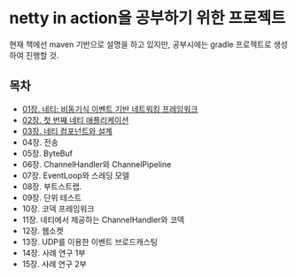 # netty in action을 공부하기 위한 프로젝트

현재 책에선 maven 기반으로 설명을 하고 있지만, 공부시에는 gradle 프로젝트로 생성하여 진행할 것.

## 목차 

- [01장. 네티: 비동기식 이벤트 기반 네트워킹 프레임워크](./chap01/chap01_summary.md)
- [02장. 첫 번째 네티 애플리케이션](./chap02/chap02_summary.md)
- [03장. 네티 컴포넌트와 설계](./chap03/chap03_summary.md)
- 04장. 전송
- 05장. ByteBuf
- 06장. ChannelHandler와 ChannelPipeline
- 07장. EventLoop와 스레딩 모델
- 08장. 부트스트랩.
- 09장. 단위 테스트
- 10장. 코덱 프레임워크
- 11장. 네티에서 제공하는 ChannelHandler와 코덱
- 12장. 웹소켓
- 13장. UDP를 이용한 이벤트 브로드캐스팅
- 14장. 사례 연구 1부
- 15장. 사례 연구 2부